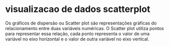 # visualizacao de dados scatterplot
 Os gráficos de dispersão ou Scatter plot são representações gráficas do relacionamento entre duas variáveis numéricas. O Scatter plot utiliza pontos para representar essa relação, cada ponto representa o valor de uma variável no eixo horizontal e o valor de outra variável no eixo vertical.
